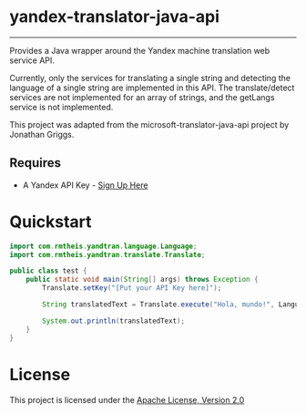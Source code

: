 # yandex-translator-java-api
* * *

Provides a Java wrapper around the Yandex machine translation web service API. 

Currently, only the services for translating a single string and detecting the language of a single string are implemented in this API. The translate/detect services are not implemented for an array of strings, and the getLangs service is not implemented.

This project was adapted from the microsoft-translator-java-api project by Jonathan Griggs.

## Requires

* A Yandex API Key - [Sign Up Here](http://api.yandex.com/translate/)

Quickstart
==========

```java
import com.rmtheis.yandtran.language.Language;
import com.rmtheis.yandtran.translate.Translate;

public class test {
    public static void main(String[] args) throws Exception {
        Translate.setKey("[Put your API Key here]");

        String translatedText = Translate.execute("Hola, mundo!", Language.SPANISH, Language.ENGLISH);

        System.out.println(translatedText);
    }
}

```

License
=======

This project is licensed under the [Apache License, Version 2.0](http://www.apache.org/licenses/LICENSE-2.0.html)
